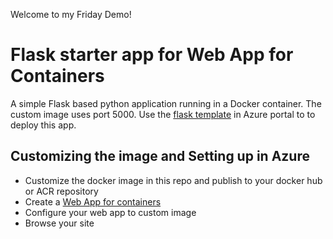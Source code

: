 Welcome to my Friday Demo!


# Flask starter app for Web App for Containers
 
A simple Flask based python application running in a Docker container. The custom image uses port 5000.  Use the [flask template](https://portal.azure.com/#create/PTVS.flasklinux) in Azure portal to to deploy this app.

## Customizing the image and Setting up in Azure
- Customize the docker image in this repo and publish to your docker hub or ACR repository
- Create a [Web App for containers](https://portal.azure.com/#create/microsoft.appsvclinux)
- Configure your web app to custom image  
- Browse your site 
 

